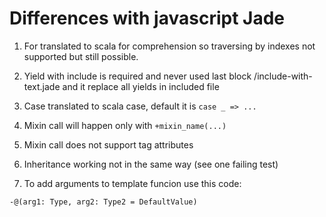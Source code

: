 Differences with javascript Jade
================================

1. For translated to scala for comprehension so traversing by indexes not supported but still possible.

2. Yield with include is required and never used last block /include-with-text.jade and it replace all yields in included file

3. Case translated to scala case, default it is `case _ => ...`

4. Mixin call will happen only with `+mixin_name(...)`

5. Mixin call does not support tag attributes

6. Inheritance working not in the same way (see one failing test)

7. To add arguments to template funcion use this code:

```
-@(arg1: Type, arg2: Type2 = DefaultValue)
```
